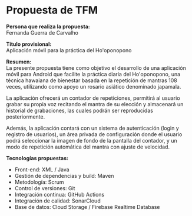 # Propuesta de TFM

**Persona que realiza la propuesta:**  
Fernanda Guerra de Carvalho

**Título provisional:**  
Aplicación móvil para la práctica del Ho'oponopono

**Resumen:**  
La presente propuesta tiene como objetivo el desarrollo de una aplicación móvil para Android que facilite la práctica diaria del Ho'oponopono, una técnica hawaiana de bienestar basada en la repetición de mantras 108 veces, utilizando como apoyo un rosario asiático denominado japamala.

La aplicación ofrecerá un contador de repeticiones, permitirá al usuario grabar su propia voz recitando el mantra de su elección y almacenará un historial de grabaciones, las cuales podrán ser reproducidas posteriormente.

Además, la aplicación contará con un sistema de autenticación (login y registro de usuarios), un área privada de configuración donde el usuario podrá seleccionar la imagen de fondo de la pantalla del contador, y un modo de repetición automática del mantra con ajuste de velocidad.

**Tecnologías propuestas:**  
- Front-end: XML / Java  
- Gestión de dependencias y build: Maven  
- Metodología: Scrum  
- Control de versiones: Git  
- Integración continua: GitHub Actions  
- Integración de calidad: SonarCloud  
- Base de datos: Cloud Storage / Firebase Realtime Database
